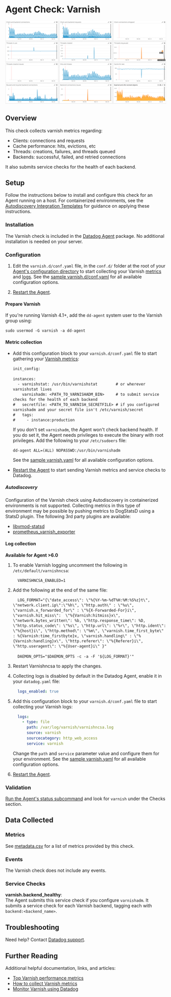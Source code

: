 # Agent Check: Varnish

![Varnish default dashboard][1]

## Overview

This check collects varnish metrics regarding:

* Clients: connections and requests
* Cache performance: hits, evictions, etc
* Threads: creations, failures, and threads queued
* Backends: successful, failed, and retried connections

It also submits service checks for the health of each backend.

## Setup

Follow the instructions below to install and configure this check for an Agent running on a host. For containerized environments, see the [Autodiscovery Integration Templates][2] for guidance on applying these instructions.

### Installation

The Varnish check is included in the [Datadog Agent][3] package. No additional installation is needed on your server.

### Configuration

1. Edit the `varnish.d/conf.yaml` file, in the `conf.d/` folder at the root of your [Agent's configuration directory][4] to start collecting your Varnish [metrics](#metric-collection) and [logs](#log-collection). See the [sample varnish.d/conf.yaml][5] for all available configuration options.

2. [Restart the Agent][6].

#### Prepare Varnish

If you're running Varnish 4.1+, add the `dd-agent` system user to the Varnish group using:

```
sudo usermod -G varnish -a dd-agent
```

#### Metric collection

* Add this configuration block to your `varnish.d/conf.yaml` file to start gathering your [Varnish metrics](#metrics):

  ```
  init_config:

  instances:
    - varnishstat: /usr/bin/varnishstat        # or wherever varnishstat lives
      varnishadm: <PATH_TO_VARNISHADM_BIN>     # to submit service checks for the health of each backend
  #   secretfile: <PATH_TO_VARNISH_SECRETFILE> # if you configured varnishadm and your secret file isn't /etc/varnish/secret
  #   tags:
  #     - instance:production
  ```

  If you don't set `varnishadm`, the Agent won't check backend health. If you do set it, the Agent needs privileges to execute the binary with root privileges. Add the following to your `/etc/sudoers` file:

  ```
  dd-agent ALL=(ALL) NOPASSWD:/usr/bin/varnishadm
  ```

  See the [sample varnish.yaml][5] for all available configuration options.

* [Restart the Agent][6] to start sending Varnish metrics and service checks to Datadog.

##### Autodiscovery

Configuration of the Varnish check using Autodiscovery in containerized environments is not supported. Collecting metrics in this type of environment may be possible by pushing metrics to DogStatsD using a StatsD plugin. The following 3rd party plugins are available:

* [libvmod-statsd][7]
* [prometheus_varnish_exporter][8]

#### Log collection

**Available for Agent >6.0**

1. To enable Varnish logging uncomment the following in `/etc/default/varnishncsa`:

    ```
      VARNISHNCSA_ENABLED=1
    ```

2. Add the following at the end of the same file:

    ```
      LOG_FORMAT="{\"date_access\": \"%{%Y-%m-%dT%H:%M:%S%z}t\", \"network.client.ip\":\"%h\", \"http.auth\" : \"%u\", \"varnish.x_forwarded_for\" : \"%{X-Forwarded-For}i\", \"varnish.hit_miss\":  \"%{Varnish:hitmiss}x\", \"network.bytes_written\": %b, \"http.response_time\": %D, \"http.status_code\": \"%s\", \"http.url\": \"%r\", \"http.ident\": \"%{host}i\", \"http.method\": \"%m\", \"varnish.time_first_byte\" : %{Varnish:time_firstbyte}x, \"varnish.handling\" : \"%{Varnish:handling}x\", \"http.referer\": \"%{Referer}i\", \"http.useragent\": \"%{User-agent}i\" }"

      DAEMON_OPTS="$DAEMON_OPTS -c -a -F '${LOG_FORMAT}'"
    ```

3. Restart Varnishncsa to apply the changes.


4. Collecting logs is disabled by default in the Datadog Agent, enable it in your `datadog.yaml` file:

    ```yaml
      logs_enabled: true
    ```

5. Add this configuration block to your `varnish.d/conf.yaml` file to start collecting your Varnish logs:

    ```yaml
      logs:
        - type: file
          path: /var/log/varnish/varnishncsa.log
          source: varnish
          sourcecategory: http_web_access
          service: varnish
    ```
    Change the `path` and `service` parameter value and configure them for your environment.
    See the [sample varnish.yaml][5] for all available configuration options.

6. [Restart the Agent][6].

### Validation

[Run the Agent's status subcommand][10] and look for `varnish` under the Checks section.

## Data Collected
### Metrics
See [metadata.csv][11] for a list of metrics provided by this check.

### Events
The Varnish check does not include any events.

### Service Checks
**varnish.backend_healthy**:<br>
The Agent submits this service check if you configure `varnishadm`. It submits a service check for each Varnish backend, tagging each with `backend:<backend_name>`.

## Troubleshooting
Need help? Contact [Datadog support][12].

## Further Reading
Additional helpful documentation, links, and articles:

* [Top Varnish performance metrics][13]
* [How to collect Varnish metrics][14]
* [Monitor Varnish using Datadog][15]


[1]: https://raw.githubusercontent.com/DataDog/integrations-core/master/varnish/images/varnish.png
[2]: https://docs.datadoghq.com/agent/autodiscovery/integrations
[3]: https://app.datadoghq.com/account/settings#agent
[4]: https://docs.datadoghq.com/agent/guide/agent-configuration-files/?tab=agentv6#agent-configuration-directory
[5]: https://github.com/DataDog/integrations-core/blob/master/varnish/datadog_checks/varnish/data/conf.yaml.example
[6]: https://docs.datadoghq.com/agent/guide/agent-commands/?tab=agentv6#start-stop-and-restart-the-agent
[7]: https://github.com/jib/libvmod-statsd
[8]: https://github.com/jonnenauha/prometheus_varnish_exporter
[10]: https://docs.datadoghq.com/agent/guide/agent-commands/?tab=agentv6#agent-status-and-information
[11]: https://github.com/DataDog/integrations-core/blob/master/varnish/metadata.csv
[12]: https://docs.datadoghq.com/help
[13]: https://www.datadoghq.com/blog/top-varnish-performance-metrics
[14]: https://www.datadoghq.com/blog/how-to-collect-varnish-metrics
[15]: https://www.datadoghq.com/blog/monitor-varnish-using-datadog
